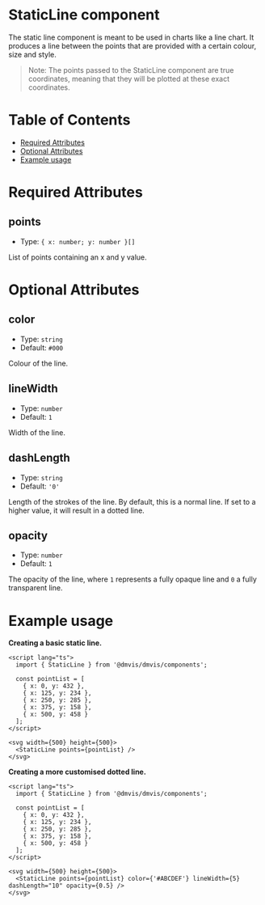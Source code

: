 # StaticLine component

The static line component is meant to be used in charts like a line chart. It produces a line between the points that are provided with a certain colour, size and style.

> Note: The points passed to the StaticLine component are true coordinates, meaning that they will be plotted at these exact coordinates.

# Table of Contents

- [Required Attributes](#required-attributes)
- [Optional Attributes](#optional-attributes)
- [Example usage](#example-usage)

# Required Attributes

## points

- Type: `{ x: number; y: number }[]`

List of points containing an x and y value.

# Optional Attributes

## color

- Type: `string`
- Default: `#000`

Colour of the line.

## lineWidth

- Type: `number`
- Default: `1`

Width of the line.

## dashLength

- Type: `string`
- Default: `'0'`

Length of the strokes of the line. By default, this is a normal line. If set to a higher value, it will result in a dotted line.

## opacity

- Type: `number`
- Default: `1`

The opacity of the line, where `1` represents a fully opaque line and `0` a fully transparent line.

# Example usage

<b>Creating a basic static line.</b>

```svelte
<script lang="ts">
  import { StaticLine } from '@dmvis/dmvis/components';

  const pointList = [
    { x: 0, y: 432 },
    { x: 125, y: 234 },
    { x: 250, y: 285 },
    { x: 375, y: 158 },
    { x: 500, y: 458 }
  ];
</script>

<svg width={500} height={500}>
  <StaticLine points={pointList} />
</svg>
```

<b>Creating a more customised dotted line.</b>

```svelte
<script lang="ts">
  import { StaticLine } from '@dmvis/dmvis/components';

  const pointList = [
    { x: 0, y: 432 },
    { x: 125, y: 234 },
    { x: 250, y: 285 },
    { x: 375, y: 158 },
    { x: 500, y: 458 }
  ];
</script>

<svg width={500} height={500}>
  <StaticLine points={pointList} color={'#ABCDEF'} lineWidth={5} dashLength="10" opacity={0.5} />
</svg>
```
